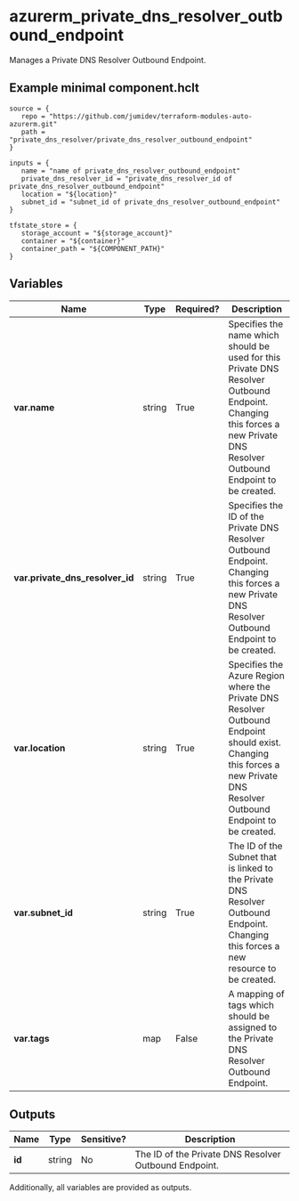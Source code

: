 # azurerm_private_dns_resolver_outbound_endpoint

Manages a Private DNS Resolver Outbound Endpoint.

## Example minimal component.hclt

```hcl
source = {
   repo = "https://github.com/jumidev/terraform-modules-auto-azurerm.git" 
   path = "private_dns_resolver/private_dns_resolver_outbound_endpoint" 
}

inputs = {
   name = "name of private_dns_resolver_outbound_endpoint" 
   private_dns_resolver_id = "private_dns_resolver_id of private_dns_resolver_outbound_endpoint" 
   location = "${location}" 
   subnet_id = "subnet_id of private_dns_resolver_outbound_endpoint" 
}

tfstate_store = {
   storage_account = "${storage_account}" 
   container = "${container}" 
   container_path = "${COMPONENT_PATH}" 
}

```

## Variables

| Name | Type | Required? |  Description |
| ---- | ---- | --------- |  ----------- |
| **var.name** | string | True | Specifies the name which should be used for this Private DNS Resolver Outbound Endpoint. Changing this forces a new Private DNS Resolver Outbound Endpoint to be created. | 
| **var.private_dns_resolver_id** | string | True | Specifies the ID of the Private DNS Resolver Outbound Endpoint. Changing this forces a new Private DNS Resolver Outbound Endpoint to be created. | 
| **var.location** | string | True | Specifies the Azure Region where the Private DNS Resolver Outbound Endpoint should exist. Changing this forces a new Private DNS Resolver Outbound Endpoint to be created. | 
| **var.subnet_id** | string | True | The ID of the Subnet that is linked to the Private DNS Resolver Outbound Endpoint. Changing this forces a new resource to be created. | 
| **var.tags** | map | False | A mapping of tags which should be assigned to the Private DNS Resolver Outbound Endpoint. | 



## Outputs

| Name | Type | Sensitive? | Description |
| ---- | ---- | --------- | --------- |
| **id** | string | No  | The ID of the Private DNS Resolver Outbound Endpoint. | 

Additionally, all variables are provided as outputs.
